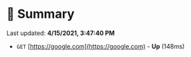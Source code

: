 # 📖 Summary
Last updated: **4/15/2021, 3:47:40 PM**

- `GET` [https://google.com](https://google.com) - **Up** (148ms)
